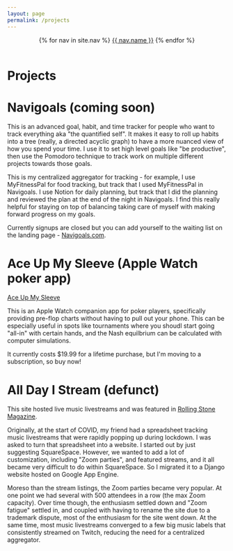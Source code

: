 ```yaml
---
layout: page
permalink: /projects
---
```

<header class="masthead">
  <nav class="masthead-nav">
    {% for nav in site.nav %}
    <a href="{{ nav.href }}">{{ nav.name }}</a>
    {% endfor %}
  </nav>
</header>

# Projects


# Navigoals (coming soon)

This is an advanced goal, habit, and time tracker for people who want to track everything aka "the quantified self". It makes it easy to roll up habits into a tree (really, a directed acyclic graph) to
have a more nuanced view of how you spend your time. I use it to set high level goals like "be productive",
then use the Pomodoro technique to track work on multiple different projects towards those goals.

This is my centralized aggregator for tracking - for example, I use MyFitnessPal for food tracking, but
track that I used MyFitnessPal in Navigoals. I use Notion for daily planning, but track that I did
the planning and reviewed the plan at the end of the night in Navigoals. I find this really helpful
for staying on top of balancing taking care of myself with making forward progress on my goals.

Currently signups are closed but you can add yourself to the waiting list on the landing page - [Navigoals.com](https://navigoals.com).


# Ace Up My Sleeve (Apple Watch poker app)

[Ace Up My Sleeve](https://aceupmysleeve.app)

This is an Apple Watch companion app for poker players, specifically providing pre-flop charts without having to pull out your phone. This can be especially useful in spots like
tournaments where you shoudl start going "all-in" with certain hands, and the Nash equilbrium can be calculated with computer simulations.

It currently costs $19.99 for a lifetime purchase, but I'm moving
to a subscription, so buy now!


# All Day I Stream (defunct) 

This site hosted live music livestreams and was featured in [Rolling Stone Magazine](https://www.rollingstone.com/music/music-features/icu-worker-hosts-massive-livestream-parties-to-cope-with-covid-19-stress-986730/).

Originally, at the start of COVID, my friend had a spreadsheet tracking music livestreams that were rapidly popping up during lockdown. I was
asked to turn that spreadsheet into a website. I started out by just suggesting SquareSpace. However, we wanted to add a lot of customization,
including "Zoom parties", and featured streams, and it all became very difficult to do within SquareSpace. So I migrated it
to a Django website hosted on Google App Engine.

Moreso than the stream listings, the Zoom parties became very popular. At one point we had several with 500 attendees in a row (the max Zoom capacity). Over time though,
the enthusiasm settled down and "Zoom fatigue" settled in, and coupled with having to rename the site due to a trademark dispute, most
of the enthusiasm for the site went down. At the same time, most music livestreams converged to a few big music labels that consistently
streamed on Twitch, reducing the need for a centralized aggregator. 

